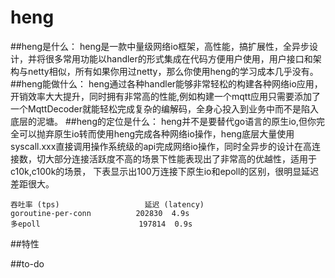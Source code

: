 # heng
##heng是什么：
heng是一款中量级网络io框架，高性能，搞扩展性，全异步设计，并将很多常用功能以handler的形式集成在代码方便用户使用，用户接口和架构与netty相似，所有如果你用过netty，那么你使用heng的学习成本几乎没有。
##heng能做什么：
heng通过各种handler能够非常轻松的构建各种网络io应用，开销效率大大提升，同时拥有非常高的性能,例如构建一个mqtt应用只需要添加了一个MqttDecoder就能轻松完成复杂的编解码，全身心投入到业务中而不是陷入底层的泥塘。
##heng的定位是什么：
heng并不是要替代go语言的原生io,但你完全可以抛弃原生io转而使用heng完成各种网络io操作，heng底层大量使用syscall.xxx直接调用操作系统级的api完成网络io操作，同时全异步的设计在高连接数，切大部分连接活跃度不高的场景下性能表现出了非常高的优越性，适用于c10k,c100k的场景，
下表显示出100万连接下原生io和epoll的区别，很明显延迟差距很大。

	吞吐率 (tps)	                延迟 (latency)
    goroutine-per-conn	        202830	4.9s
    多epoll  	                197814	0.9s
##特性

##to-do

##
